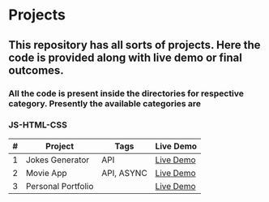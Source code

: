 
# Projects

## This repository has all sorts of projects. Here the code is provided along with live demo or final outcomes.

### All the code is present inside the directories for respective category. Presently the available categories are

### JS-HTML-CSS
  
| # | Project        | Tags              | Live Demo                                                 |
| - | -------------- |-------------------| --------------------------------------------------------- |
| 1 | Jokes Generator| API               |[Live Demo](https://verdant-seahorse-dec89b.netlify.app/)  
| 2 | Movie App      | API, ASYNC        |[Live Demo](https://main--illustrious-speculoos-f1e7f0.netlify.app/) |
| 3 | Personal Portfolio|             | [Live Demo](https://effervescent-mandazi-76ad1d.netlify.app/)
                                 

